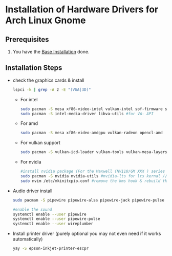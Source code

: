 # Installation of Hardware Drivers for Arch Linux Gnome

## Prerequisites

1. You have the [Base Installation](01_ARCH_INSTALL_BASE.md) done.

## Installation Steps

- check the graphics cards & install

    ```sh
    lspci -k | grep -A 2 -E "(VGA|3D)"
    ```

  - For intel

    ```sh
    sudo pacman -S mesa xf86-video-intel vulkan-intel sof-firmware sof-tools #xf86-video-intel for the DDX 2d acceleration in xorg (for the sound sof-firmware (took way too long to figure it out since my laptop didn't detect it))
    sudo pacman -S intel-media-driver libva-utils #for VA- API
    ```

  - For amd

    ```sh
    sudo pacman -S mesa xf86-video-amdgpu vulkan-radeon opencl-amd
    ```

  - For vulkan support

    ```sh
    sudo pacman -S vulkan-icd-loader vulkan-tools vulkan-mesa-layers #vulkan support
    ```

  - For nvidia

    ```sh
    #install nvidia package (For the Maxwell (NV110/GM XXX ) series and newer)
    sudo pacman -S nvidia nvidia-utils #nvidia-lts for lts kernal // For kepler series nvidia-470xx-dkms // For fermi nvidia-390xx-dkms
    sudo nvim /etc/mkinitcpio.conf #remove the kms hook & rebuild the initcpio & reboot (after the nvidia is detected re add it)
    ```

- Audio driver install

    ```sh
    sudo pacman -S pipewire pipewire-alsa pipewire-jack pipewire-pulse gst-plugin-pipewire libpulse wireplumber
    
    #enable the sound
    systemctl enable --user pipewire
    systemctl enable --user pipewire-pulse
    systemctl enable --user wireplumber
    ```

- Install printer driver (purely optional you may not even need if it works automatically)

    ```sh
    yay -S epson-inkjet-printer-escpr
    ```
